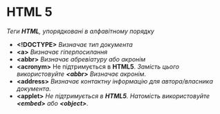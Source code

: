 # HTML **5**
*Теги **HTML**, упорядковані в алфавітному порядку*
* **<!DOCTYPE>** *Визначає тип документа*
* **\<a>** *Визначає гіперпосилання*
* **\<abbr>** *Визначає абревіатуру або акронім*
* **\<acronym>** Не підтримується в **HTML5**. *Замість цього використовуйте **\<abbr>** Визначає акронім*.
* **\<address>** *Визначає контактну інформацію для автора/власника документа*.
* **\<applet>** *Не підтримується в **HTML5**. Натомість використовуйте **\<embed>** або **\<object>***.
